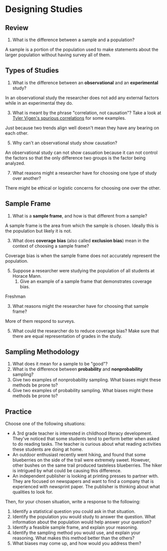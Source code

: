 # Designing Studies

## Review
1. What is the difference between a sample and a population?

A sample is a portion of the population used to make statements about the larger population without having survey all of them.

## Types of Studies
1. What is the difference between an **observational** and an **experimental** study?

In an observational study the researcher does not add any external factors while in an experimental they do.

3. What is meant by the phrase "correlation, not causation"? Take a look at [Tyler Vigen's spurious correlations](https://www.tylervigen.com/spurious-correlations) for some examples.

Just because two trends align well doesn't mean they have any bearing on each other.

5. Why can't an observational study show causation?

An observational study can not show casuation because it can not control the factors so that the only difference two groups is the factor being analyzed.

7. What reasons might a researcher have for choosing one type of study over another?

There might be ethical or logistic concerns for choosing one over the other.

## Sample Frame
1. What is a **sample frame**, and how is that different from a sample?

A sample frame is the area from which the sample is chosen. Ideally this is the population but likely it is not.

3. What does **coverage bias** (also called **exclusion bias**) mean in the context of choosing a sample frame?

Coverage bias is when the sample frame does not accurately represent the population.

5. Suppose a researcher were studying the population of all students at Horace Mann.
   1. Give an example of a sample frame that demonstrates coverage bias.

Freshman

   3. What reasons might the researcher have for choosing that sample frame?

More of them respond to surveys.

   5. What could the researcher do to reduce coverage bias?
Make sure that there are equal representation of grades in the study.


## Sampling Methodology
1. What does it mean for a sample to be "good"?
2. What is the difference between **probability** and **nonprobability** sampling?
3. Give two examples of nonprobability sampling. What biases might these methods be prone to?
4. Give two examples of probability sampling. What biases might these methods be prone to?

## Practice
Choose one of the following situations:
  - A 3rd grade teacher is interested in childhood literacy development. They’ve noticed that some students tend to perform better when asked to do reading tasks. The teacher is curious about what reading activities these students are doing at home.
  - An outdoor enthusiast recently went hiking, and found that some blueberries on the side of the trail were extremely sweet. However, other bushes on the same trail produced tasteless blueberries. The hiker is intrigued by what could be causing this difference.
  - An independent publisher is looking at printing presses to partner with. They are focused on newspapers and want to find a company that is experienced with newsprint paper. The publisher is thinking about what qualities to look for.

Then, for your chosen situation, write a response to the following:
1. Identify a statistical question you could ask in that situation.
2. Identify the population you would study to answer the question. What information about the population would help answer your question?
3. Identify a feasible sample frame, and explain your reasoning.
4. Identify the sampling method you would use, and explain your reasoning. What makes this method better than the others?
5. What biases may come up, and how would you address them?
